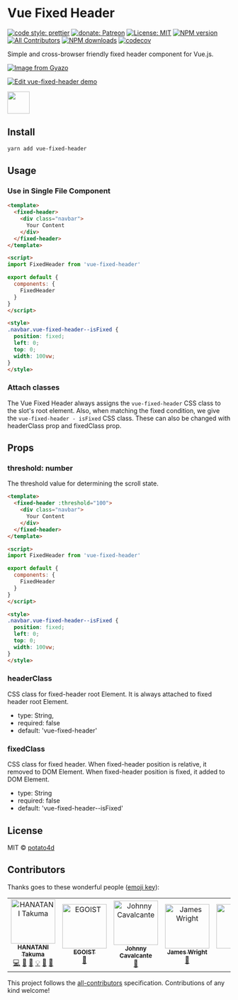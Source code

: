# Vue Fixed Header

[![code style: prettier](https://img.shields.io/badge/code_style-prettier-ff69b4.svg?style=flat-square)](https://github.com/prettier/prettier)
[![donate: Patreon](https://img.shields.io/badge/donate-patreon-orange.svg?style=flat-square)](https://www.patreon.com/potato4d)
[![License: MIT](https://img.shields.io/badge/License-MIT-blue.svg?style=flat-square)](https://opensource.org/licences/MIT)
[![NPM version](https://img.shields.io/npm/v/vue-fixed-header.svg?style=flat-square)](https://npmjs.com/package/vue-fixed-header)
[![All Contributors](https://img.shields.io/badge/all_contributors-6-orange.svg?style=flat-square)](#contributors)
[![NPM downloads](https://img.shields.io/npm/dm/vue-fixed-header.svg?style=flat-square)](https://npmjs.com/package/vue-fixed-header)
[![codecov](https://codecov.io/gh/potato4d/vue-fixed-header/branch/master/graph/badge.svg)](https://codecov.io/gh/potato4d/vue-fixed-header)

Simple and cross-browser friendly fixed header component for Vue.js.

[![Image from Gyazo](https://i.gyazo.com/2511ffaabd325f76c8fe9343ba07fdcc.gif)](https://gyazo.com/2511ffaabd325f76c8fe9343ba07fdcc)

[![Edit vue-fixed-header demo](https://codesandbox.io/static/img/play-codesandbox.svg?style=flat-square)](https://codesandbox.io/s/yvjoj937x1?fontsize=14)

<a href="https://patreon.com/potato4d">
  <img src="https://c5.patreon.com/external/logo/become_a_patron_button@2x.png" height="50">
</a>

## Install

```bash
yarn add vue-fixed-header
```

## Usage

### Use in Single File Component

```html
<template>
  <fixed-header>
    <div class="navbar">
      Your Content
    </div>
  </fixed-header>
</template>

<script>
import FixedHeader from 'vue-fixed-header'

export default {
  components: {
    FixedHeader
  }
}
</script>

<style>
.navbar.vue-fixed-header--isFixed {
  position: fixed;
  left: 0;
  top: 0;
  width: 100vw;
}
</style>
```

### Attach classes

The Vue Fixed Header always assigns the `vue-fixed-header` CSS class to the slot's root element.
Also, when matching the fixed condition, we give the `vue-fixed-header - isFixed` CSS class.
These can also be changed with headerClass prop and fixedClass prop.

## Props

### threshold: number

The threshold value for determining the scroll state.

```html
<template>
  <fixed-header :threshold="100">
    <div class="navbar">
      Your Content
    </div>
  </fixed-header>
</template>

<script>
import FixedHeader from 'vue-fixed-header'

export default {
  components: {
    FixedHeader
  }
}
</script>

<style>
.navbar.vue-fixed-header--isFixed {
  position: fixed;
  left: 0;
  top: 0;
  width: 100vw;
}
</style>
```

### headerClass

CSS class for fixed-header root Element.
It is always attached to fixed header root Element.

- type: String,
- required: false
- default: 'vue-fixed-header'

### fixedClass

CSS class for fixed header.
When fixed-header position is relative, it removed to DOM Element.
When fixed-header position is fixed, it added to DOM Element.

- type: String
- required: false
- default: 'vue-fixed-header--isFixed'

## License

MIT &copy; [potato4d](https://github.com/potato4d)

## Contributors

Thanks goes to these wonderful people ([emoji key](https://github.com/kentcdodds/all-contributors#emoji-key)):

<!-- ALL-CONTRIBUTORS-LIST:START - Do not remove or modify this section -->
<!-- prettier-ignore -->
<table><tr><td align="center"><a href="https://potato4d.me"><img src="https://avatars0.githubusercontent.com/u/6993514?v=4" width="100px;" alt="HANATANI Takuma"/><br /><sub><b>HANATANI Takuma</b></sub></a><br /><a href="https://github.com/potato4d/vue-fixed-header/commits?author=potato4d" title="Code">💻</a> <a href="https://github.com/potato4d/vue-fixed-header/issues?q=author%3Apotato4d" title="Bug reports">🐛</a> <a href="https://github.com/potato4d/vue-fixed-header/commits?author=potato4d" title="Documentation">📖</a> <a href="#example-potato4d" title="Examples">💡</a> <a href="#question-potato4d" title="Answering Questions">💬</a> <a href="#review-potato4d" title="Reviewed Pull Requests">👀</a></td><td align="center"><a href="https://patreon.com/egoist"><img src="https://avatars2.githubusercontent.com/u/8784712?v=4" width="100px;" alt="EGOIST"/><br /><sub><b>EGOIST</b></sub></a><br /><a href="#tool-egoist" title="Tools">🔧</a></td><td align="center"><a href="http://kavalcante.com"><img src="https://avatars0.githubusercontent.com/u/13931503?v=4" width="100px;" alt="Johnny Cavalcante"/><br /><sub><b>Johnny Cavalcante</b></sub></a><br /><a href="https://github.com/potato4d/vue-fixed-header/issues?q=author%3Akavalcante" title="Bug reports">🐛</a></td><td align="center"><a href="http://www.jamesandrewwright.com"><img src="https://avatars3.githubusercontent.com/u/3672769?v=4" width="100px;" alt="James Wright"/><br /><sub><b>James Wright</b></sub></a><br /><a href="https://github.com/potato4d/vue-fixed-header/issues?q=author%3Ajamesgfc" title="Bug reports">🐛</a></td><td align="center"><a href="https://twitter.com/sbentifraouine"><img src="https://avatars3.githubusercontent.com/u/19405039?v=4" width="100px;" alt="Sid"/><br /><sub><b>Sid</b></sub></a><br /><a href="https://github.com/potato4d/vue-fixed-header/commits?author=sidbentifraouine" title="Tests">⚠️</a></td><td align="center"><a href="http://lenyeg.com.br"><img src="https://avatars2.githubusercontent.com/u/1340508?v=4" width="100px;" alt="André Van Dal"/><br /><sub><b>André Van Dal</b></sub></a><br /><a href="https://github.com/potato4d/vue-fixed-header/commits?author=derevandal" title="Code">💻</a></td></tr></table>

<!-- ALL-CONTRIBUTORS-LIST:END -->

This project follows the [all-contributors](https://github.com/kentcdodds/all-contributors) specification. Contributions of any kind welcome!
